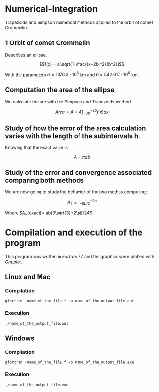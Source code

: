 # Numerical-Integration
Trapezoids and Simpson numerical methods applied to the orbit of comet Crommelin.

## 1 Orbit of comet Crommelin
Describes an ellipse.

$$f(x) = a \sqrt{1-\frac{(x+2b)^2}{b^2}}$$

With the parameters $a= 1376.3 \cdot 10^6$ km and $b=542.617\cdot 10^6$ km.

## Computation the area of the ellipse 
We calculate the are with the Simpson and Trapezoids method.

$$Area=A= 4 \int_{-3b}^{-2b} f(x)dx$$

## Study of how the error of the area calculation varies with the length of the subintervals h.
Knowing that the exact value is 

$$A= \pi ab$$

## Study of the error and convergence associated comparing both methods
We are now going to study the behavior of the two methos computing:

$$A_2 = \int_{-5b/2}^{-2b}$$

Where $A_{exact}= ab(3\sqrt{3}+2\pi)/24$.

# Compilation and execution of the program
This program was written in _Fortran_ 77 and the graphics were plotted with _Gnuplot_.
## Linux and Mac
### Compilation

```
gfortran -name_of_the_file.f -o name_of_the_output_file.out
```
### Execution
```
./name_of_the_output_file.out
```

## Windows
### Compilation
```
gfortran -name_of_the_file.f -o name_of_the_output_file.exe
```
### Execution
```
./name_of_the_output_file.exe
```
